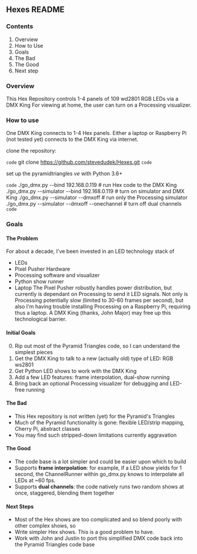 ## Hexes README

### Contents

1. Overview
2. How to Use
2. Goals
3. The Bad
4. The Good
5. Next step

### Overview

This Hex Repository controls 1-4 panels of 109 wd2801 RGB LEDs via a DMX King
For viewing at home, the user can turn on a Processing visualizer.

### How to use

One DMX King connects to 1-4 Hex panels.
Either a laptop or Raspberry Pi (not tested yet) connects to the DMX King via internet.

clone the repository:

`code`
git clone https://github.com/stevedudek/Hexes.git
`code`

set up the pyramidtriangles *ve* with Python 3.6+

`code`
./go_dmx.py --bind 192.168.0.119  # run Hex code to the DMX King
./go_dmx.py --simulator --bind 192.168.0.119  # turn on simulator and DMX King
./go_dmx.py --simulator --dmxoff  # run only the Processing simulator
./go_dmx.py --simulator --dmxoff --onechannel  # turn off dual channels
`code`

### Goals

#### The Problem

For about a decade, I've been invested in an LED technology stack of
* LEDs
* Pixel Pusher Hardware
* Processing software and visualizer
* Python show runner
* Laptop
The Pixel Pusher robustly handles power distribution, but currently is dependant on Processing to send it LED signals.
Not only is Processing potentially slow (limited to 30-60 frames per second),
but also I'm having trouble installing Processing on a Raspberry Pi, requiring thus a laptop.
A DMX King (thanks, John Major) may free up this technological barrier.

#### Initial Goals

0. Rip out most of the Pyramid Triangles code, so I can understand the simplest pieces
1. Get the DMX King to talk to a new (actually old) type of LED: RGB ws2801
2. Get Python LED shows to work with the DMX King
3. Add a few LED features: frame interpolation, dual-show running
4. Bring back an optional Processing visualizer for debugging and LED-free running

#### The Bad

* This Hex repository is not written (yet) for the Pyramid's Triangles
* Much of the Pyramid functionality is gone: flexible LED/strip mapping, Cherry Pi, abstract classes
* You may find such stripped-down limitations currently aggravation

#### The Good

* The code base is a lot simpler and could be easier upon which to build
* Supports **frame interpolation**: for example, if a LED show yields for 1 second, the ChannelRunner within go_dmx.py knows to interpolate all LEDs at ~60 fps.
* Supports **dual channels**: the code natively runs two random shows at once, staggered, blending them together

#### Next Steps

* Most of the Hex shows are too complicated and so blend poorly with other complex shows, so
* Write simpler Hex shows. This is a good problem to have.
* Work with John and Justin to port this simplified DMX code back into the Pyramid Triangles code base







